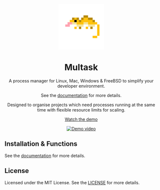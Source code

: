 <div align="center">
  <a href="https://afreechameleon.github.io/multask/">
    <img src="https://github.com/AFreeChameleon/multask/blob/master/docs/_media/gecko.png?raw=true" alt="Logo" width="150" height="150">
  </a>

  <h1 align="center">Multask</h1>

  <p align="center">
    A process manager for Linux, Mac, Windows & FreeBSD to simplify your developer environment.
  </p>
  <p align="center">
    See the
    <a href="https://afreechameleon.github.io/multask/#/">documentation</a>
    for more details.
  </p>
  <p align="center">
    Designed to organise projects which need processes running at the same time with flexible resource limits for scaling.
  </p>
  <p align="center">
    <a href="https://www.youtube.com/watch?v=KVUPj4636hE" target="_blank">Watch the demo</a>
  </p>
  <a href="https://www.youtube.com/watch?v=KVUPj4636hE" target="_blank">
    <img src="https://img.youtube.com/vi/KVUPj4636hE/0.jpg" alt="Demo video">
  </a>
</div>

## Installation & Functions

See the [documentation]() for more details.

## License

Licensed under the MIT License. See the [LICENSE](https://github.com/AFreeChameleon/multask/blob/master/LICENSE) for more details.
